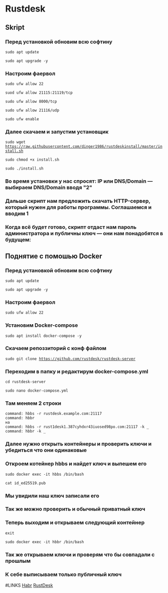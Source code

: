 # Rustdesk
## Skript
### Перед установкой обновим всю софтину
<code>sudo apt update</code>

<code>sudo apt upgrade -y</code>
### Настроим фаервол
<code>sudo ufw allow 22</code>

<code>suod ufw allow 21115:21119/tcp</code>

<code>sudo ufw allow 8000/tcp</code>

<code>sudo ufw allow 21116/udp</code>

<code>sudo ufw enable</code>
### Далее скачаем и запустим установщик
<code>sudo wget https://raw.githubusercontent.com/dinger1986/rustdeskinstall/master/install.sh</code>

<code>sudo chmod +x install.sh</code>

<code>sudo ./install.sh</code>
### Во время установки у нас спросят: IP или DNS/Domain — выбираем DNS/Domain вводя "2"
### Дальше скрипт нам предложить скачать HTTP-сервер, который нужен для работы программы. Соглашаемся и вводим 1
### Когда всё будет готово, скрипт отдаст нам пароль администратора и публичны ключ — они нам понадобятся в будущем:
## Поднятие с помошью Docker
### Перед установкой обновим всю софтину
<code>sudo apt update</code>

<code>sudo apt upgrade -y</code>
### Настроим фаервол
<code>sudo ufw allow 22</code>
### Установим Docker-compose
<code>sudo apt install docker-compose -y</code>
### Скачаем репоззиторий с конф файлом
<code>sudo git clone https://github.com/rustdesk/rustdesk-server</code>
### Переходим в папку и редактирум docker-compose.yml
<code>cd rustdesk-server</code>

<code>sudo nano docker-compose.yml</code>
### Там меняем 2 строки
```
command: hbbs -r rustdesk.example.com:21117
command: hbbr
на
command: hbbs -r rust1desk1.387cyhdxr43iuosed98po.com:21117 -k _
command: hbbr -k _
```
### Далее нужно открыть контейнеры и проверить ключи и убедиться что они одинаковые
### Откроем котейнер hbbs и найдет ключ и выпешем его
<code>sudo docker exec -it hbbs /bin/bash</code>

<code>cat id_ed25519.pub</code>
### Мы увидили наш ключ записали его
### Так же можно проверить и обычный приватный ключ
### Теперь выходим и открываем следующий контейнер
<code>exit</code>

<code>sudo docker exec -it hbbr /bin/bash</code>
### Так же открываем ключи и проверям что бы совпадали с прошлым
### К себе выписываем только публичный ключ


#LINKS
[Habr](https://habr.com/ru/articles/672230/)
[RustDesk](https://rustdesk.com/docs/en/self-host/install/)
